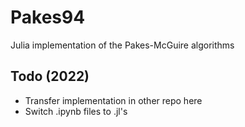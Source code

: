 # Pakes94
Julia implementation of the Pakes-McGuire algorithms

## Todo (2022)
* Transfer implementation in other repo here
* Switch .ipynb files to .jl's
